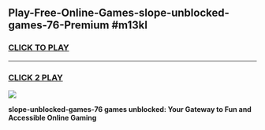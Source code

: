 
## Play-Free-Online-Games-slope-unblocked-games-76-Premium #m13kl
<h3>
<a href="https://premium.freeplayer.one?title=slope-unblocked-games-76&ref=8M">CLICK TO PLAY</a></h3>
<hr>

<h3>
<a href="https://premium.freeplayer.one?title=slope-unblocked-games-76&ref=8M">CLICK 2 PLAY</a>
  
</h3>

<a href="https://premium.freeplayer.one?title=slope-unblocked-games-76&ref=8M"><img src="https://clearcache.store/games.png"></a>


**slope-unblocked-games-76 games unblocked: Your Gateway to Fun and Accessible Online Gaming**

